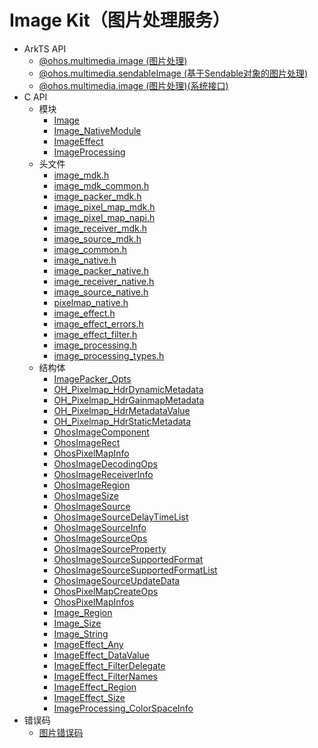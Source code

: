 # Image Kit（图片处理服务）

- ArkTS API
  - [@ohos.multimedia.image (图片处理)](js-apis-image.md)
  - [@ohos.multimedia.sendableImage (基于Sendable对象的图片处理)](js-apis-sendableImage.md)
  <!--Del-->
  - [@ohos.multimedia.image (图片处理)(系统接口)](js-apis-image-sys.md)
  <!--DelEnd-->
- C API
  - 模块
    - [Image](image.md)
    - [Image_NativeModule](_image___native_module.md)
    - [ImageEffect](_image_effect.md)
    - [ImageProcessing](_image_processing.md)
  - 头文件
    - [image_mdk.h](image__mdk_8h.md)
    - [image_mdk_common.h](image__mdk__common_8h.md)
    - [image_packer_mdk.h](image__packer__mdk_8h.md)
    - [image_pixel_map_mdk.h](image__pixel__map__mdk_8h.md)
    - [image_pixel_map_napi.h](image__pixel__map__napi_8h.md)
    - [image_receiver_mdk.h](image__receiver__mdk_8h.md)
    - [image_source_mdk.h](image__source__mdk_8h.md)
    - [image_common.h](image__common_8h.md)
    - [image_native.h](image__native_8h.md)
    - [image_packer_native.h](image__packer__native_8h.md)
    - [image_receiver_native.h](image__receiver__native_8h.md)
    - [image_source_native.h](image__source__native_8h.md)
    - [pixelmap_native.h](pixelmap__native_8h.md)
    - [image_effect.h](image__effect_8h.md)
    - [image_effect_errors.h](image__effect__errors_8h.md)
    - [image_effect_filter.h](image__effect__filter_8h.md)
    - [image_processing.h](image__processing_8h.md)
    - [image_processing_types.h](image__processing__types_8h.md)
  - 结构体
    - [ImagePacker_Opts](_image_packer___opts__.md)
    - [OH_Pixelmap_HdrDynamicMetadata](_o_h___pixelmap___hdr_dynamic_metadata.md)
    - [OH_Pixelmap_HdrGainmapMetadata](_o_h___pixelmap___hdr_gainmap_metadata.md)
    - [OH_Pixelmap_HdrMetadataValue](_o_h___pixelmap___hdr_metadata_value.md)
    - [OH_Pixelmap_HdrStaticMetadata](_o_h___pixelmap___hdr_static_metadata.md)
    - [OhosImageComponent](_o_h_o_s_1_1_media_1_1_ohos_image_component.md)
    - [OhosImageRect](_o_h_o_s_1_1_media_1_1_ohos_image_rect.md)
    - [OhosPixelMapInfo](_o_h_o_s_1_1_media_1_1_ohos_pixel_map_info.md)
    - [OhosImageDecodingOps](_ohos_image_decoding_ops.md)
    - [OhosImageReceiverInfo](_ohos_image_receiver_info.md)
    - [OhosImageRegion](_ohos_image_region.md)
    - [OhosImageSize](_ohos_image_size.md)
    - [OhosImageSource](_ohos_image_source.md)
    - [OhosImageSourceDelayTimeList](_ohos_image_source_delay_time_list.md)
    - [OhosImageSourceInfo](_ohos_image_source_info.md)
    - [OhosImageSourceOps](_ohos_image_source_ops.md)
    - [OhosImageSourceProperty](_ohos_image_source_property.md)
    - [OhosImageSourceSupportedFormat](_ohos_image_source_supported_format.md)
    - [OhosImageSourceSupportedFormatList](_ohos_image_source_supported_format_list.md)
    - [OhosImageSourceUpdateData](_ohos_image_source_update_data.md)
    - [OhosPixelMapCreateOps](_ohos_pixel_map_create_ops.md)
    - [OhosPixelMapInfos](_ohos_pixel_map_infos.md)
    - [Image_Region](_image___region.md)
    - [Image_Size](_image___size.md)
    - [Image_String](_image___string.md)
    - [ImageEffect_Any](_image_effect___any.md)
    - [ImageEffect_DataValue](union_image_effect___data_value.md)
    - [ImageEffect_FilterDelegate](_image_effect___filter_delegate.md)
    - [ImageEffect_FilterNames](_image_effect___filter_names.md)
    - [ImageEffect_Region](_image_effect___region.md)
    - [ImageEffect_Size](_image_effect___size.md)
    - [ImageProcessing_ColorSpaceInfo](_image_processing___color_space_info.md)
- 错误码
  - [图片错误码](errorcode-image.md)